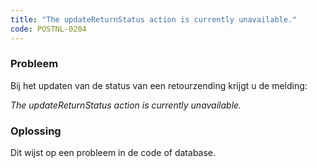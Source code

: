 ```yaml
---
title: "The updateReturnStatus action is currently unavailable."
code: POSTNL-0204
---
```

### Probleem

  
Bij het updaten van de status van een retourzending krijgt u de melding:

_The updateReturnStatus action is currently unavailable._

### Oplossing

Dit wijst op een probleem in de code of database.
